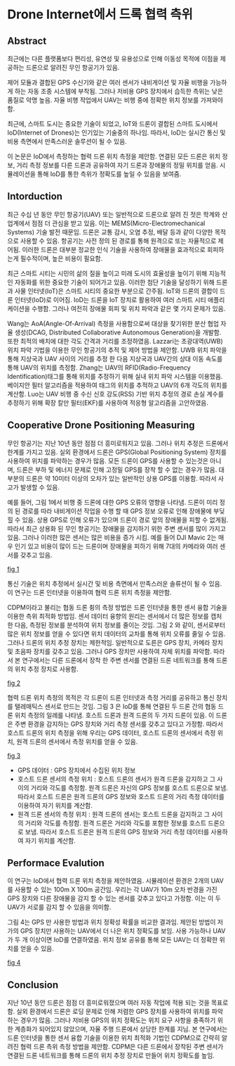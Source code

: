 # Drone Internet에서 드록 협력 측위

## Abstract
최근에는 다른 플랫폼보다 편리성, 유연성 및 유용성으로 인해 이동성 목적에 이점을 제공하는 드론으로 알려진 무인 항공기가 있음.

제어 모듈과 결합된 GPS 수신기와 같은 여러 센서가 내비게이션 및 자율 비행을 가능하게 하는 자동 조종 시스템에 부착됨. 그러나 저비용 GPS 장치에서 습득한 측위는 낮은 품질로 악명 높음. 자율 비행 작업에서 UAV는 비행 중에 정확한 위치 정보를 가져와야 함. 

최근에, 스마트 도시는 중요한 기술이 되었고, IoT와 드론이 결합된 스마트 도시에서 IoD(Internet of Drones)는 인기있는 기술중의 하나임. 따라서, IoD는 실시간 통신 및 비용 측면에서 만족스러운 솔루션이 될 수 있음.

이 논문은 IoD에서 측정하는 협력 드론 위치 측정을 제안함. 연결된 모든 드론은 위치 정보, 거리 측정 정보를 다른 드론과 공유하여 자기 드론과 장애물의 정밀 위치를 얻음. 시뮬레이션을 통해 IoD를 통한 측위가 정확도를 높일 수 있음을 보여줌.

## Intorduction
최근 수십 년 동안 무인 항공기(UAV) 또는 일반적으로 드론으로 알려 진 젓은 학계와 산업계에서 점점 더 관심을 받고 있음. 이는 MEMS(Micro-Electromechanical Systems) 기술 발전 때문임. 드론은 교통 감시, 오염 추정, 배달 등과 같이 다양한 목적으로 사용할 수 있음. 항공기는 사전 정의 된 경로를 통해 원격으로 또는 자율적으로 제어됨. 이러한 드론은 대부분 정교한 인식 기술을 사용하여 장애물을 효과적으로 회피하는게 필수적이며, 높은 비용이 필요함.

최근 스마트 시티는 시민의 삶의 질을 높이고 미래 도시의 효율성을 높이기 위해 지능적인 자동화를 위한 중요한 기술이 되어가고 있음. 이러한 첨단 기술을 달성하기 위해 드론과 사물 인터넷(IoT)은 스마트 시티의 중요한 부분으로 간주됨. IoT와 드론의 결합이 드론 인터넷(IoD)로 이어짐. IoD는 드론을 IoT 장치로 활용하여 여러 스마트 시티 애플리케이션을 수행함. 그러나 여전히 장애물 회피 및 위치 파악과 같은 몇 가지 문제가 있음.

Wang는 AoA(Angle-Of-Arrival) 측정을 사용함으로써 대상을 찾기위한 분산 협업 자율 생성(DCAG, Distributed Collaborative Autonomous Generation)을 개발함. 또한 최적의 배치에 대한 각도 간격과 거리를 조정하였음. Lazzari는 초광대역(UWB) 위치 파악 기법을 이용한 무인 항공기의 추적 및 제어 방법을 제안함. UWB 위치 파악을 통해 지상국과 UAV 사이의 거리를 추정 한 다음 지상국과 UAV간의 상대 이동 속도를 통해 UAV의 위치를 측정함. Zhang는 UAV의 RFID(Radio-Frequency Identification)태그를 통해 위치를 추정하기 위해 실내 위치 파악 시스템을 이용했음. 베이지안 필터 알고리즘을 적용하여 태그의 위치를 추적하고 UAV의 6개 각도의 위치를 계산함. Luo는 UAV 비행 중 수신 신호 강도(RSS) 기반 위치 추정의 경로 손실 계수를 추정하기 위해 확장 칼만 필터(EKF)를 사용하여 적응형 알고리즘을 고안하였음.

## Cooperative Drone Positioning Measuring
무인 항공기는 지난 10년 동안 점점 더 흥미로워지고 있음. 그러나 위치 추정은 드론에서 한계를 가지고 있음. 실외 환경에서 드론은 GPS(Global Positioning System) 장치를 사용하여 위치를 파악하는 경우가 많음. 모든 드론이 GPS를 사용할 수 있는것은 아니며, 드론은 부하 및 에너지 문제로 인해 고정밀 GPS를 장착 할 수 없는 경우가 많음. 대부분의 드론은 약 10미터 이상의 오차가 있는 일반적인 상용 GPS를 이용함. 따라서 사고가 발생할 수 있음.

예를 들어, 그림 1에서 비행 중 드론에 대한 GPS 오류의 영향을 나타냄. 드론이 미리 정의 된 경로를 따라 내비게이션 작업을 수행 할 때 GPS 정보 오류로 인해 장애물에 부딪 힐 수 있음. 상용 GPS로 인해 오류가 있으며 드론이 경로 앞의 장애물을 피할 수 없게됨. 따라서 최근 상용화 된 무인 항공기는 장애물을 감지하기 위한 주변 센서를 많이 가지고 있음. 그러나 이러한 많은 센서는 많은 비용을 증가 시킴. 예를 들어 DJI Mavic 2는 매우 인기 있고 비용이 많이 드는 드론이며 장애물을 피하기 위해 7대의 카메라와 여러 센서를 갖추고 있음.

[fig 1](./img/fig1.PNG)

통신 기술은 위치 추정에서 실시간 및 비용 측면에서 만족스러운 솔류션이 될 수 있음. 이 연구는 드론 인터넷을 이용하여 협력 드론 위치 측정을 제안함.

CDPM이라고 불리는 협동 드론 췽의 측정 방법은 드론 인터넷을 통한 센서 융합 기술을 이용한 측위 최적화 방법임. 센서 데이터 융향의 원리는 센서에서 더 많은 정보를 캡처 한 다음, 측정된 정보를 분석하여 위치 정보를 줄이는 것임. 그림 2 와 같이, 센서로부터 많은 위치 정보를 얻을 수 있다면 위치 데이터의 교차를 통해 위치 오류를 줄일 수 있음. 그러나 드론의 위치 추정 장치는 제한적임. 일반적으로 도른은 GPS 장치, 카메라 장치 및 초음파 장치를 갖추고 있음. 그러나 GPS 장치만 사용하여 자체 위치를 파악함. 따라서 본 연구에서는 다른 드론에서 장착 한 주변 센서를 연결된 드론 네트워크를 통해 드론의 위치 추정 장치로 사용함.

[fig 2](./img/fig2.PNG)

협력 드론 위치 측정의 목적은 각 드론이 드론 인터넷과 측정 거리를 공유하고 통신 장치를 텔레매틱스 센서로 만드는 것임. 그림 3 은 IoD를 통해 연결된 두 드론 간의 협동 드론 위치 측정의 일례를 나타냄. 호스트 드론과 원격 드론의 두 가지 드론이 있음. 이 드론은 주변 환경을 감지하는 GPS 장치와 거리 측정 센서를 갖추고 있다고 가정함. 따라서 호스트 드론의 위치 측정을 위해 우리는 GPS 데이터, 호스트 드론의 센서에서 측정 위치, 원격 드론의 센서에서 측정 위치를 얻을 수 있음. 

[fig 3](./img/fig3.PNG)

* GPS 데이터 : GPS 장치에서 수집된 위치 정보
* 호스트 드론 센서의 측정 위치 : 호스트 드론의 센서가 원격 드론을 감지하고 그 사이의 거리와 각도를 측정함. 원격 드론은 자신의 GPS 정보를 호스트 드론으로 보냄. 따라서 호스트 드론은 원격 드론의 GPS 정보와 호스트 드론의 거리 측정 데이터를 이용하여 자기 위치를 계산함.
* 원격 드론 센서의 측정 위치 : 원격 드론의 센서는 호스트 드론을 감지하고 그 사이의 거리와 각도를 측정함. 원격 드론은 거리와 각도를 포함한 정보를 호스트 드론으로 보냄. 따라서 호스트 드론은 원격 드론의 GPS 정보와 거리 측정 데이터를 사용하여 자기 위치를 계산함.

## Performace Evalution
이 연구는 IoD에서 협력 드론 위치 측정을 제안하였음. 시뮬레이션 환경은 2개의 UAV를 사용할 수 있는 100m X 100m 공간임. 우리는 각 UAV가 10m 오차 반경을 가진 GPS 장치와 다른 장애물을 감지 할 수 있는 센서를 갖추고 있다고 가정함. 이는 이 두 UAV가 서로를 감지 할 수 있음을 의미함.

그림 4는 GPS 만 사용한 방법과 위치 정확성 확률을 비교한 결과임. 제안된 방법이 저가의 GPS 장치만 사용하는 UAV에서 더 나은 위치 정확도를 보임. 사용 가능하나 UAV가 두 개 이상이면 IoD를 연결하였음. 위치 정보 공유를 통해 모든 UAV는 더 정확한 위치를 얻을 수 있음.

[fig 4](./img/fig4.PNG)

## Conclusion
지난 10년 동안 드론은 점점 더 흥미로워졌으며 여러 자동 작업에 적용 되는 것을 목표로함. 실외 환경에서 드론은 로딩 문제로 인해 저렴한 GPS 장치를 사용하여 위치를 파악하는 경우가 많음. 그러나 저비용 GPS의 위치 정확도는 위치 요구 사항을 충족하기 위한 계층화가 되어있지 않았으며, 자율 주행 드론에서 상당한 한계를 지님. 본 연구에서는 드론 인터넷을 통한 센서 융합 기술을 이용한 위치 최적화 기법인 CDPM으로 간략히 알려진 협력 드론 측위 측정 방법을 제안함. CDPM은 다른 드론에서 장착된 주변 센서가 연결된 드론 네트워크를 통해 드론의 위치 추정 장치로 만들어 위치 정확도를 높임.
